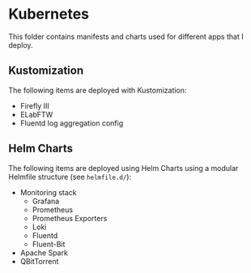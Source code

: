 # Kubernetes

This folder contains manifests and charts used for different apps that I deploy.

## Kustomization

The following items are deployed with Kustomization:

- Firefly III
- ELabFTW
- Fluentd log aggregation config

## Helm Charts

The following items are deployed using Helm Charts using a modular Helmfile structure (see `helmfile.d/`):

- Monitoring stack
  - Grafana
  - Prometheus
  - Prometheus Exporters
  - Loki
  - Fluentd
  - Fluent-Bit
- Apache Spark
- QBitTorrent
